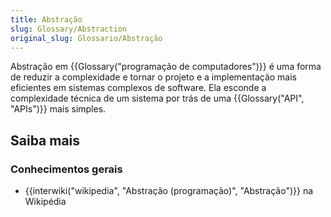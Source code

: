 ```yaml
---
title: Abstração
slug: Glossary/Abstraction
original_slug: Glossario/Abstração
---
```


Abstração em {{Glossary("programação de computadores")}} é uma forma de reduzir a complexidade e tornar o projeto e a implementação mais eficientes em sistemas complexos de software. Ela esconde a complexidade técnica de um sistema por trás de uma {{Glossary("API", "APIs")}} mais simples.

## Saiba mais

### Conhecimentos gerais

- {{interwiki("wikipedia", "Abstração (programação)", "Abstração")}} na Wikipédia
